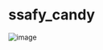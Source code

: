 # ssafy_candy

![image](https://user-images.githubusercontent.com/80660585/218014300-db516688-13dc-4e68-8361-ce41221df2dd.png)

